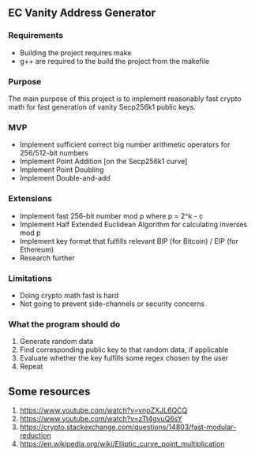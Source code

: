 ## EC Vanity Address Generator

### Requirements
* Building the project requires make
* g++ are required to the build the project from the makefile

### Purpose
The main purpose of this project is to implement reasonably fast crypto math for fast generation of vanity Secp256k1 public keys.

### MVP
* Implement sufficient correct big number arithmetic operators for 256/512-bit numbers
* Implement Point Addition [on the Secp256k1 curve]
* Implement Point Doubling
* Implement Double-and-add

### Extensions
* Implement fast 256-bit number mod p where p = 2^k - c
* Implement Half Extended Euclidean Algorithm for calculating inverses mod p
* Implement key format that fulfills relevant BIP (for Bitcoin) / EIP (for Ethereum)
* Research further

### Limitations
* Doing crypto math fast is hard
* Not going to prevent side-channels or security concerns

### What the program should do
1. Generate random data
2. Find corresponding public key to that random data, if applicable
3. Evaluate whether the key fulfills some regex chosen by the user
4. Repeat

## Some resources
1. https://www.youtube.com/watch?v=vnpZXJL6QCQ
2. https://www.youtube.com/watch?v=zTt4gvuQ6sY
3. https://crypto.stackexchange.com/questions/14803/fast-modular-reduction
4. https://en.wikipedia.org/wiki/Elliptic_curve_point_multiplication
